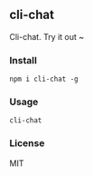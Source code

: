 ## cli-chat

Cli-chat. Try it out ~

### Install

```
npm i cli-chat -g
```

### Usage

```
cli-chat
```

### License

MIT